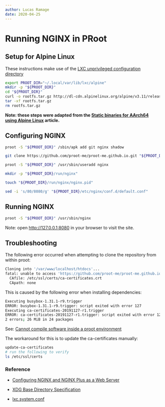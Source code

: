 ```yaml
---
author: Lucas Ramage
date: 2020-04-25
---
```


# Running NGINX in PRoot

## Setup for Alpine Linux

These instructions make use of the [LXC unprivileged configuration directory](https://github.com/lxc/lxc/blob/master/doc/lxc.system.conf#L11)

```sh
export PROOT_DIR="~/.local/var/lib/lxc/alpine"
mkdir -p "${PROOT_DIR}"
cd "${PROOT_DIR}"
curl -o rootfs.tar.gz http://dl-cdn.alpinelinux.org/alpine/v3.11/releases/x86_64/alpine-minirootfs-3.11.6-x86_64.tar.gz
tar -xf rootfs.tar.gz
rm rootfs.tar.gz
```

**Note: these steps were adapted from the [Static binaries for AArch64 using Alpine Linux](alpine-aarch64.md#compiling) article.**

## Configuring NGINX

```sh
proot -S "${PROOT_DIR}" /sbin/apk add git nginx shadow

git clone https://github.com/proot-me/proot-me.github.io.git "${PROOT_DIR}/var/www/localhost/htdocs"

proot -S "${PROOT_DIR}" /usr/sbin/useradd nginx

mkdir -p "${PROOT_DIR}/run/nginx"

touch "${PROOT_DIR}/run/nginx/nginx.pid"

sed -i 's/80/8080/g' "${PROOT_DIR}/etc/nginx/conf.d/default.conf"
```

## Running NGINX

```sh
proot -S "${PROOT_DIR}" /usr/sbin/nginx
```

Note: open <http://127.0.0.1:8080> in your browser to visit the site.

## Troubleshooting

The following error occurred when attempting to clone the repository from within proot:

```sh
Cloning into '/var/www/localhost/htdocs'...
fatal: unable to access 'https://github.com/proot-me/proot-me.github.io.git/': error setting certificate verify locations:
  CAfile: /etc/ssl/certs/ca-certificates.crt
  CApath: none
```

This is caused by the following error when installing dependencies:

```sh
Executing busybox-1.31.1-r9.trigger
ERROR: busybox-1.31.1-r9.trigger: script exited with error 127
Executing ca-certificates-20191127-r1.trigger
ERROR: ca-certificates-20191127-r1.trigger: script exited with error 127
2 errors; 26 MiB in 24 packages
```

See: [Cannot compile software inside a proot environment](https://github.com/proot-me/proot/issues/191)

The workaround for this is to update the ca-certificates manually:

```sh
update-ca-certificates
# run the following to verify
ls /etc/ssl/certs
```

### Reference

- [Configuring NGINX and NGINX Plus as a Web Server](https://docs.nginx.com/nginx/admin-guide/web-server/web-server)

- [XDG Base Directory Specification](https://specifications.freedesktop.org/basedir-spec/basedir-spec-latest.html#variables)

- [lxc.system.conf](https://linuxcontainers.org/lxc/manpages//man5/lxc.system.conf.5.html)
